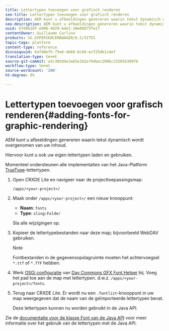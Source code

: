 ```yaml
---
title: Lettertypen toevoegen voor grafisch renderen
seo-title: Lettertypen toevoegen voor grafisch renderen
description: AEM kunt u afbeeldingen genereren waarin tekst dynamisch wordt overgenomen van uw inhoud
seo-description: AEM kunt u afbeeldingen genereren waarin tekst dynamisch wordt overgenomen van uw inhoud
uuid: 67d9b10f-e986-4d29-bde2-10e08075fe17
contentOwner: Guillaume Carlino
products: SG_EXPERIENCEMANAGER/6.5/SITES
topic-tags: platform
content-type: reference
discoiquuid: 6af48ef5-75e6-4b66-bc0d-ecf254b1c4ef
translation-type: tm+mt
source-git-commit: a3c303d4e3a85e1b2e794bec2006c335056309fb
workflow-type: tm+mt
source-wordcount: '200'
ht-degree: 0%

---
```



# Lettertypen toevoegen voor grafisch renderen{#adding-fonts-for-graphic-rendering}

AEM kunt u afbeeldingen genereren waarin tekst dynamisch wordt overgenomen van uw inhoud.

Hiervoor kunt u ook uw eigen lettertypen laden en gebruiken.

Momenteel ondersteunen alle implementaties van het Java-Platform [TrueType](https://en.wikipedia.org/wiki/Truetype)-lettertypen.

1. Open CRXDE Lite en navigeer naar de projecttoepassingsmap:

   `/apps/<your-project>/`

1. Maak onder `/apps/<your-project>/` een nieuw knooppunt:

   * **Naam**:  `fonts`
   * **Type**:  `sling:Folder`

   Sla alle wijzigingen op.

1. Kopieer de lettertypebestanden naar deze map; bijvoorbeeld WebDAV gebruiken.

   >[!NOTE]
   >
   >Fontbestanden in de gegevensopslagruimte moeten het achtervoegsel `*.ttf` of `*.TTF` hebben.

1. Werk [OSGi configuratie](/help/sites-deploying/configuring-osgi.md) van [Day Commons GFX Font Helper](/help/sites-deploying/osgi-configuration-settings.md) bij. Voeg het pad toe aan de map met lettertypen. d.w.z. `/apps/<your-project>/fonts`.

1. Terug naar CRXDE Lite. Er wordt nu een `.fontlist`-knooppunt in uw map weergegeven dat de naam van de geïmporteerde lettertypen bevat.

   Deze lettertypen kunnen nu worden gebruikt in de Java API.

Zie de [documentatie voor de klasse Font van de Java API](https://download.oracle.com/javase/6/docs/api/java/awt/Font.html) voor meer informatie over het gebruik van de lettertypen met de Java API.

